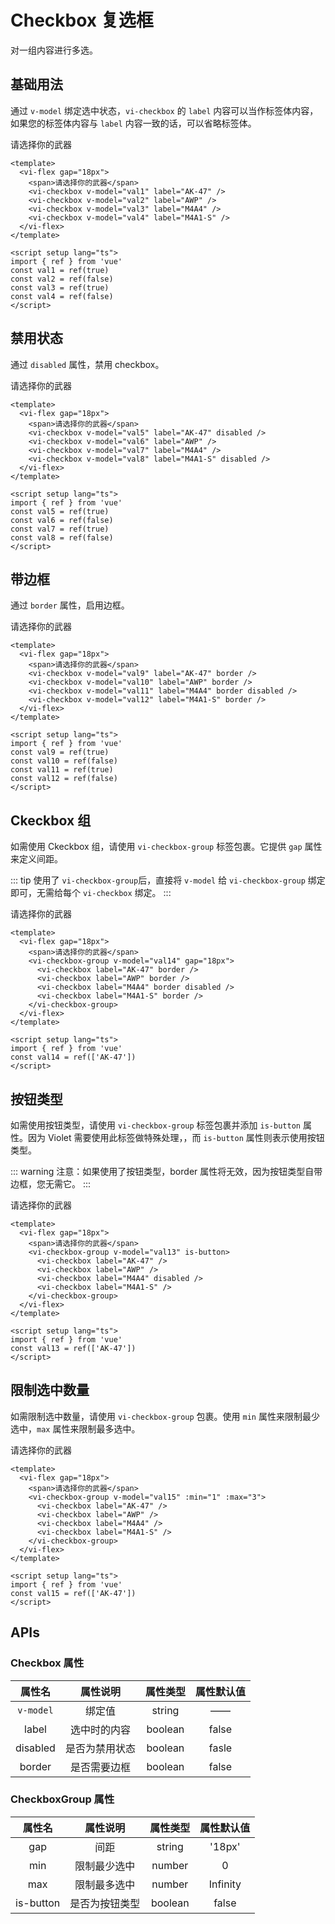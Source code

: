 <script setup lang="ts">
import { ref } from 'vue'

const val1 = ref(true)
const val2 = ref(false)
const val3 = ref(true)
const val4 = ref(false)
const val5 = ref(true)
const val6 = ref(false)
const val7 = ref(true)
const val8 = ref(false)
const val9 = ref(true)
const val10 = ref(false)
const val11 = ref(true)
const val12 = ref(false)
const val13 = ref(['AK-47'])
const val14 = ref(['AK-47'])
const val15 = ref(['AK-47'])
</script>


# Checkbox 复选框

对一组内容进行多选。

## 基础用法

通过 `v-model` 绑定选中状态，`vi-checkbox` 的 `label` 内容可以当作标签体内容，如果您的标签体内容与 `label` 内容一致的话，可以省略标签体。

<div class="examples">
  <vi-flex gap="18px">
    <span>请选择你的武器</span>
    <vi-checkbox v-model="val1" label="AK-47" />
    <vi-checkbox v-model="val2" label="AWP" />
    <vi-checkbox v-model="val3" label="M4A4" />
    <vi-checkbox v-model="val4" label="M4A1-S" />
  </vi-flex>
</div>

```vue
<template>
  <vi-flex gap="18px">
    <span>请选择你的武器</span>
    <vi-checkbox v-model="val1" label="AK-47" />
    <vi-checkbox v-model="val2" label="AWP" />
    <vi-checkbox v-model="val3" label="M4A4" />
    <vi-checkbox v-model="val4" label="M4A1-S" />
  </vi-flex>
</template>

<script setup lang="ts">
import { ref } from 'vue'
const val1 = ref(true)
const val2 = ref(false)
const val3 = ref(true)
const val4 = ref(false)
</script>
```

## 禁用状态

通过 `disabled` 属性，禁用 checkbox。

<div class="examples">
  <vi-flex gap="18px">
    <span>请选择你的武器</span>
    <vi-checkbox v-model="val5" label="AK-47" disabled />
    <vi-checkbox v-model="val6" label="AWP" />
    <vi-checkbox v-model="val7" label="M4A4" />
    <vi-checkbox v-model="val8" label="M4A1-S" disabled />
  </vi-flex>
</div>

```vue
<template>
  <vi-flex gap="18px">
    <span>请选择你的武器</span>
    <vi-checkbox v-model="val5" label="AK-47" disabled />
    <vi-checkbox v-model="val6" label="AWP" />
    <vi-checkbox v-model="val7" label="M4A4" />
    <vi-checkbox v-model="val8" label="M4A1-S" disabled />
  </vi-flex>
</template>

<script setup lang="ts">
import { ref } from 'vue'
const val5 = ref(true)
const val6 = ref(false)
const val7 = ref(true)
const val8 = ref(false)
</script>
```

## 带边框

通过 `border` 属性，启用边框。

<div class="examples">
  <vi-flex gap="18px">
    <span>请选择你的武器</span>
    <vi-checkbox v-model="val9" label="AK-47" border />
    <vi-checkbox v-model="val10" label="AWP" border />
    <vi-checkbox v-model="val11" label="M4A4" border disabled />
    <vi-checkbox v-model="val12" label="M4A1-S" border />
  </vi-flex>
</div>

```vue
<template>
  <vi-flex gap="18px">
    <span>请选择你的武器</span>
    <vi-checkbox v-model="val9" label="AK-47" border />
    <vi-checkbox v-model="val10" label="AWP" border />
    <vi-checkbox v-model="val11" label="M4A4" border disabled />
    <vi-checkbox v-model="val12" label="M4A1-S" border />
  </vi-flex>
</template>

<script setup lang="ts">
import { ref } from 'vue'
const val9 = ref(true)
const val10 = ref(false)
const val11 = ref(true)
const val12 = ref(false)
</script>
```

## Ckeckbox 组

如需使用 Ckeckbox 组，请使用 `vi-checkbox-group` 标签包裹。它提供 `gap` 属性来定义间距。

::: tip
使用了 `vi-checkbox-group`后，直接将 `v-model` 给 `vi-checkbox-group` 绑定即可，无需给每个 `vi-checkbox` 绑定。
:::

<div class="examples">
  <vi-flex gap="18px">
    <span>请选择你的武器</span>
    <vi-checkbox-group v-model="val14" gap="18px">
      <vi-checkbox label="AK-47" border />
      <vi-checkbox label="AWP" border />
      <vi-checkbox label="M4A4" border disabled />
      <vi-checkbox label="M4A1-S" border />
    </vi-checkbox-group>
  </vi-flex>
</div>

```vue
<template>
  <vi-flex gap="18px">
    <span>请选择你的武器</span>
    <vi-checkbox-group v-model="val14" gap="18px">
      <vi-checkbox label="AK-47" border />
      <vi-checkbox label="AWP" border />
      <vi-checkbox label="M4A4" border disabled />
      <vi-checkbox label="M4A1-S" border />
    </vi-checkbox-group>
  </vi-flex>
</template>

<script setup lang="ts">
import { ref } from 'vue'
const val14 = ref(['AK-47'])
</script>
```

## 按钮类型

如需使用按钮类型，请使用 `vi-checkbox-group` 标签包裹并添加 `is-button` 属性。因为 Violet 需要使用此标签做特殊处理，，而 `is-button` 属性则表示使用按钮类型。

::: warning
注意：如果使用了按钮类型，border 属性将无效，因为按钮类型自带边框，您无需它。
:::

<div class="examples">
  <vi-flex gap="18px">
    <span>请选择你的武器</span>
    <vi-checkbox-group v-model="val13" is-button>
      <vi-checkbox label="AK-47" />
      <vi-checkbox label="AWP" />
      <vi-checkbox label="M4A4" disabled />
      <vi-checkbox label="M4A1-S" />
    </vi-checkbox-group>
  </vi-flex>
</div>

```vue
<template>
  <vi-flex gap="18px">
    <span>请选择你的武器</span>
    <vi-checkbox-group v-model="val13" is-button>
      <vi-checkbox label="AK-47" />
      <vi-checkbox label="AWP" />
      <vi-checkbox label="M4A4" disabled />
      <vi-checkbox label="M4A1-S" />
    </vi-checkbox-group>
  </vi-flex>
</template>

<script setup lang="ts">
import { ref } from 'vue'
const val13 = ref(['AK-47'])
</script>
```

## 限制选中数量

如需限制选中数量，请使用 `vi-checkbox-group` 包裹。使用 `min` 属性来限制最少选中，`max` 属性来限制最多选中。

<div class="examples">
  <vi-flex gap="18px">
    <span>请选择你的武器</span>
    <vi-checkbox-group v-model="val15" :min="1" :max="3">
      <vi-checkbox label="AK-47" />
      <vi-checkbox label="AWP" />
      <vi-checkbox label="M4A4" />
      <vi-checkbox label="M4A1-S" />
    </vi-checkbox-group>
  </vi-flex>
</div>

```vue
<template>
  <vi-flex gap="18px">
    <span>请选择你的武器</span>
    <vi-checkbox-group v-model="val15" :min="1" :max="3">
      <vi-checkbox label="AK-47" />
      <vi-checkbox label="AWP" />
      <vi-checkbox label="M4A4" />
      <vi-checkbox label="M4A1-S" />
    </vi-checkbox-group>
  </vi-flex>
</template>

<script setup lang="ts">
import { ref } from 'vue'
const val15 = ref(['AK-47'])
</script>
```

## APIs

### Checkbox 属性

| 属性名 | 属性说明 | 属性类型 | 属性默认值 |
| :---: | :---: | :---: | :---: |
| `v-model` | 绑定值 | string | —— |
| label | 选中时的内容 | boolean | false |
| disabled | 是否为禁用状态 | boolean | fasle |
| border | 是否需要边框 | boolean | false |

### CheckboxGroup 属性

| 属性名 | 属性说明 | 属性类型 | 属性默认值 |
| :---: | :---: | :---: | :---: |
| gap | 间距 | string | '18px' |
| min | 限制最少选中 | number | 0 |
| max | 限制最多选中 | number | Infinity |
| is-button | 是否为按钮类型 | boolean | false |
